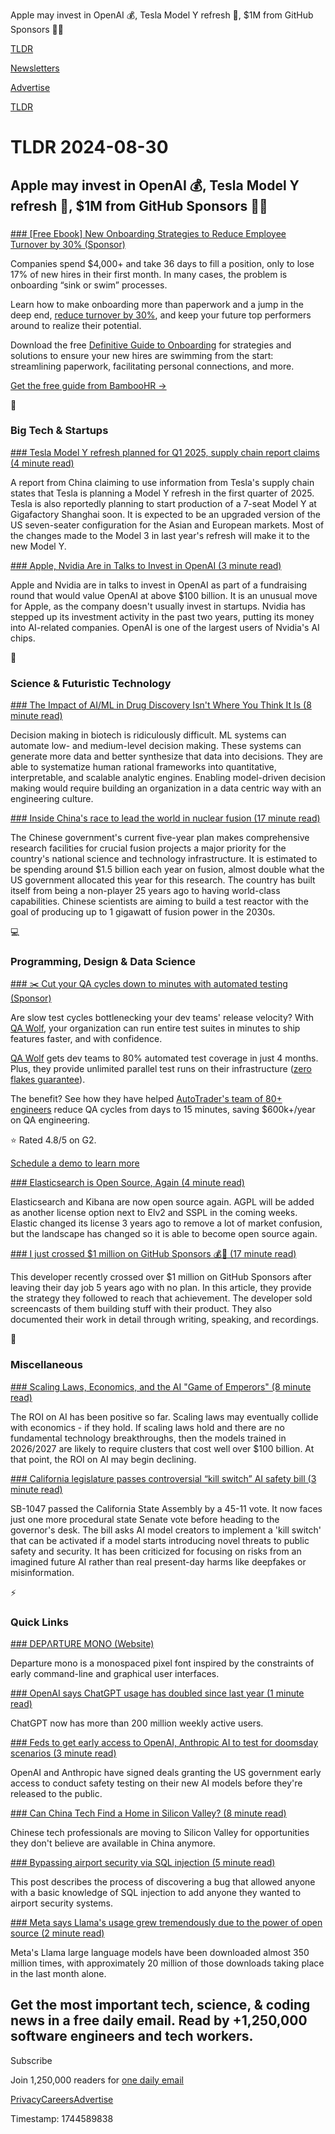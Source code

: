 Apple may invest in OpenAI 💰, Tesla Model Y refresh 🚗, $1M from GitHub Sponsors 👨‍💻

[TLDR](/)

[Newsletters](/newsletters)

[Advertise](https://advertise.tldr.tech/)

[TLDR](/)

# TLDR 2024-08-30

## Apple may invest in OpenAI 💰, Tesla Model Y refresh 🚗, $1M from GitHub Sponsors 👨‍💻

### 

[### [Free Ebook] New Onboarding Strategies to Reduce Employee Turnover by 30% (Sponsor)](https://www.bamboohr.com/resources/ebooks/the-definitive-guide-to-onboarding-i1?utm_campaign=TLDR-DG-Primary+Defeinitive+Guide+Onboarding-202408&amp;utm_medium=paid-media&amp;utm_source=newsletter-ads&amp;utm_content=guide+onbdg24&amp;utm_term=onboarding)

Companies spend $4,000+ and take 36 days to fill a position, only to lose 17% of new hires in their first month. In many cases, the problem is onboarding “sink or swim” processes.

Learn how to make onboarding more than paperwork and a jump in the deep end, [reduce turnover by 30%](https://www.bamboohr.com/resources/ebooks/the-definitive-guide-to-onboarding?utm_campaign=TLDR-DG-Primary+Defeinitive+Guide+Onboarding-202408&utm_medium=paid-media&utm_source=newsletter-ads&utm_content=guide+onbdg24&utm_term=onboarding), and keep your future top performers around to realize their potential.

Download the free [Definitive Guide to Onboarding](https://www.bamboohr.com/resources/ebooks/the-definitive-guide-to-onboarding?utm_campaign=TLDR-DG-Primary+Defeinitive+Guide+Onboarding-202408&utm_medium=paid-media&utm_source=newsletter-ads&utm_content=guide+onbdg24&utm_term=onboarding) for strategies and solutions to ensure your new hires are swimming from the start: streamlining paperwork, facilitating personal connections, and more.

[Get the free guide from BambooHR →](https://www.bamboohr.com/resources/ebooks/the-definitive-guide-to-onboarding?utm_campaign=TLDR-DG-Primary+Defeinitive+Guide+Onboarding-202408&utm_medium=paid-media&utm_source=newsletter-ads&utm_content=guide+onbdg24&utm_term=onboarding)

📱

### Big Tech & Startups

[### Tesla Model Y refresh planned for Q1 2025, supply chain report claims (4 minute read)](https://electrek.co/2024/08/29/tesla-model-y-refresh-planned-q1-2025-supply-chain-report-claims/?utm_source=tldrnewsletter)

A report from China claiming to use information from Tesla's supply chain states that Tesla is planning a Model Y refresh in the first quarter of 2025. Tesla is also reportedly planning to start production of a 7-seat Model Y at Gigafactory Shanghai soon. It is expected to be an upgraded version of the US seven-seater configuration for the Asian and European markets. Most of the changes made to the Model 3 in last year's refresh will make it to the new Model Y.

[### Apple, Nvidia Are in Talks to Invest in OpenAI (3 minute read)](https://www.wsj.com/tech/ai/openai-apple-funding-chatgpt-50754cd6?st=kw94cmbl59arfq3&reflink=desktopwebshare_permalink&utm_source=tldrnewsletter)

Apple and Nvidia are in talks to invest in OpenAI as part of a fundraising round that would value OpenAI at above $100 billion. It is an unusual move for Apple, as the company doesn't usually invest in startups. Nvidia has stepped up its investment activity in the past two years, putting its money into AI-related companies. OpenAI is one of the largest users of Nvidia's AI chips.

🚀

### Science & Futuristic Technology

[### The Impact of AI/ML in Drug Discovery Isn't Where You Think It Is (8 minute read)](https://x.com/ericdai_bioe/status/1828900078905602119?s=12&amp;utm_source=tldrnewsletter)

Decision making in biotech is ridiculously difficult. ML systems can automate low- and medium-level decision making. These systems can generate more data and better synthesize that data into decisions. They are able to systematize human rational frameworks into quantitative, interpretable, and scalable analytic engines. Enabling model-driven decision making would require building an organization in a data centric way with an engineering culture.

[### Inside China's race to lead the world in nuclear fusion (17 minute read)](https://www.nature.com/articles/d41586-024-02759-x#Echobox=1724854962?utm_source=tldrnewsletter)

The Chinese government's current five-year plan makes comprehensive research facilities for crucial fusion projects a major priority for the country's national science and technology infrastructure. It is estimated to be spending around $1.5 billion each year on fusion, almost double what the US government allocated this year for this research. The country has built itself from being a non-player 25 years ago to having world-class capabilities. Chinese scientists are aiming to build a test reactor with the goal of producing up to 1 gigawatt of fusion power in the 2030s.

💻

### Programming, Design & Data Science

[### ✂️ Cut your QA cycles down to minutes with automated testing (Sponsor)](https://www.qawolf.com/?utm_campaign=CutQACycles07082024&amp;utm_source=tldr&amp;utm_medium=newsletter)

Are slow test cycles bottlenecking your dev teams' release velocity? With [QA Wolf](https://www.qawolf.com/?utm_campaign=CutQACycles07082024&utm_source=tldr&utm_medium=newsletter), your organization can run entire test suites in minutes to ship features faster, and with confidence.

[QA Wolf](https://www.qawolf.com/?utm_campaign=CutQACycles07082024&utm_source=tldr&utm_medium=newsletter) gets dev teams to 80% automated test coverage in just 4 months. Plus, they provide unlimited parallel test runs on their infrastructure ([zero flakes guarantee](https://www.qawolf.com/?utm_campaign=CutQACycles07082024&utm_source=tldr&utm_medium=newsletter)).

The benefit? See how they have helped [AutoTrader's team of 80+ engineers](https://www.qawolf.com/case-studies/autotrader?utm_campaign=CutYourQACycles07082024&utm_source=tldr&utm_medium=newsletter) reduce QA cycles from days to 15 minutes, saving $600k+/year on QA engineering.

⭐ Rated 4.8/5 on G2.

[Schedule a demo to learn more](https://www.qawolf.com/?utm_campaign=CutQACycles07082024&utm_source=tldr&utm_medium=newsletter)

[### Elasticsearch is Open Source, Again (4 minute read)](https://www.elastic.co/blog/elasticsearch-is-open-source-again?utm_source=tldrnewsletter)

Elasticsearch and Kibana are now open source again. AGPL will be added as another license option next to Elv2 and SSPL in the coming weeks. Elastic changed its license 3 years ago to remove a lot of market confusion, but the landscape has changed so it is able to become open source again.

[### I just crossed $1 million on GitHub Sponsors 💰🎉 (17 minute read)](https://calebporzio.com/i-just-cracked-1-million-on-github-sponsors-heres-my-playbook?utm_source=tldrnewsletter)

This developer recently crossed over $1 million on GitHub Sponsors after leaving their day job 5 years ago with no plan. In this article, they provide the strategy they followed to reach that achievement. The developer sold screencasts of them building stuff with their product. They also documented their work in detail through writing, speaking, and recordings.

🎁

### Miscellaneous

[### Scaling Laws, Economics, and the AI "Game of Emperors" (8 minute read)](https://x.com/gavinsbaker/status/1828862999836102800?s=12&amp;utm_source=tldrnewsletter)

The ROI on AI has been positive so far. Scaling laws may eventually collide with economics - if they hold. If scaling laws hold and there are no fundamental technology breakthroughs, then the models trained in 2026/2027 are likely to require clusters that cost well over $100 billion. At that point, the ROI on AI may begin declining.

[### California legislature passes controversial “kill switch” AI safety bill (3 minute read)](https://arstechnica.com/ai/2024/08/as-contentious-california-ai-safety-bill-passes-critics-push-governor-for-veto/?utm_source=tldrnewsletter)

SB-1047 passed the California State Assembly by a 45-11 vote. It now faces just one more procedural state Senate vote before heading to the governor's desk. The bill asks AI model creators to implement a 'kill switch' that can be activated if a model starts introducing novel threats to public safety and security. It has been criticized for focusing on risks from an imagined future AI rather than real present-day harms like deepfakes or misinformation.

⚡

### Quick Links

[### DEPΛRTURE MONO (Website)](https://departuremono.com/?utm_source=tldrnewsletter)

Departure mono is a monospaced pixel font inspired by the constraints of early command-line and graphical user interfaces.

[### OpenAI says ChatGPT usage has doubled since last year (1 minute read)](https://www.axios.com/2024/08/29/openai-chatgpt-200-million-weekly-active-users?utm_source=tldrnewsletter)

ChatGPT now has more than 200 million weekly active users.

[### Feds to get early access to OpenAI, Anthropic AI to test for doomsday scenarios (3 minute read)](https://arstechnica.com/tech-policy/2024/08/feds-to-get-early-access-to-openai-anthropic-ai-to-test-for-doomsday-scenarios/?utm_source=tldrnewsletter)

OpenAI and Anthropic have signed deals granting the US government early access to conduct safety testing on their new AI models before they're released to the public.

[### Can China Tech Find a Home in Silicon Valley? (8 minute read)](https://www.nytimes.com/2024/08/29/business/china-venture-capital.html?unlocked_article_code=1.Gk4.y3hs.NDsNvmjJ7c7n&smid=url-share&utm_source=tldrnewsletter)

Chinese tech professionals are moving to Silicon Valley for opportunities they don't believe are available in China anymore.

[### Bypassing airport security via SQL injection (5 minute read)](https://ian.sh/tsa?utm_source=tldrnewsletter)

This post describes the process of discovering a bug that allowed anyone with a basic knowledge of SQL injection to add anyone they wanted to airport security systems.

[### Meta says Llama's usage grew tremendously due to the power of open source (2 minute read)](https://www.engadget.com/ai/meta-says-llamas-usage-grew-tremendously-due-to-the-power-of-open-source-140020454.html?guccounter=1&amp;utm_source=tldrnewsletter)

Meta's Llama large language models have been downloaded almost 350 million times, with approximately 20 million of those downloads taking place in the last month alone.

## Get the most important tech, science, & coding news in a free daily email. Read by +1,250,000 software engineers and tech workers.

Subscribe

Join 1,250,000 readers for [one daily email](/api/latest/tech)

[Privacy](/privacy)[Careers](https://jobs.ashbyhq.com/tldr.tech)[Advertise](/tech/advertise)

Timestamp: 1744589838